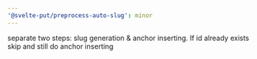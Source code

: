 ```yaml
---
'@svelte-put/preprocess-auto-slug': minor
---
```


separate two steps: slug generation & anchor inserting. If id already exists skip and still do anchor inserting
